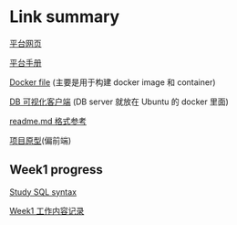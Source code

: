 # Link summary

[平台网页](http://dev.home.ei.infore.com/document/manual)

[平台手册](http://dev.home.ei.infore.com/document/manual)

[Docker file](https://github.com/Jacobbishopxy/dockerfile) (主要是用于构建 docker image 和 container)

[DB 可视化客户端](https://github.com/dbeaver/dbeaver) (DB server 就放在 Ubuntu 的 docker 里面)

[readme.md 格式参考](https://github.com/Jacobbishopxy/note-rust-lang)

[项目原型](https://github.com/Jacobbishopxy/cyberbrick)(偏前端)

## Week1 progress

[Study SQL syntax](./Doc/sql_notes/sqlNotes.md)

[Week1 工作内容记录](./202105_weel1/readme.md)
